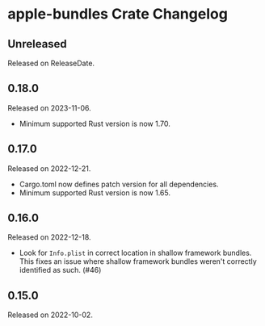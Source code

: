 # apple-bundles Crate Changelog

<!-- next-header -->

## Unreleased

Released on ReleaseDate.

## 0.18.0

Released on 2023-11-06.

* Minimum supported Rust version is now 1.70.

## 0.17.0

Released on 2022-12-21.

* Cargo.toml now defines patch version for all dependencies.
* Minimum supported Rust version is now 1.65.

## 0.16.0

Released on 2022-12-18.

* Look for `Info.plist` in correct location in shallow framework bundles. This
  fixes an issue where shallow framework bundles weren't correctly identified
  as such. (#46)

## 0.15.0

Released on 2022-10-02.
